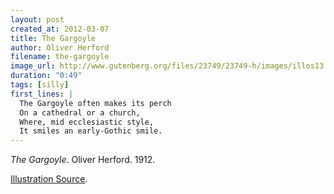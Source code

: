 ```yaml
---
layout: post
created_at: 2012-03-07
title: The Gargoyle
author: Oliver Herford
filename: the-gargoyle
image_url: http://www.gutenberg.org/files/23749/23749-h/images/illos13.jpg
duration: "0:49"
tags: [silly]
first_lines: |
  The Gargoyle often makes its perch
  On a cathedral or a church,
  Where, mid ecclesiastic style,
  It smiles an early-Gothic smile.
---
```


_The Gargoyle_.  Oliver Herford.  1912.

[Illustration Source](http://www.gutenberg.org/files/23749/23749-h/23749-h.htm#The_Gargoyle).

